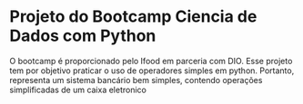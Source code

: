 # Projeto do Bootcamp Ciencia de Dados com Python
O bootcamp é proporcionado pelo Ifood em parceria com DIO.
Esse projeto tem por objetivo praticar o uso de operadores simples em python.
Portanto, representa um sistema bancário bem simples, contendo operações simplificadas de um caixa eletronico
